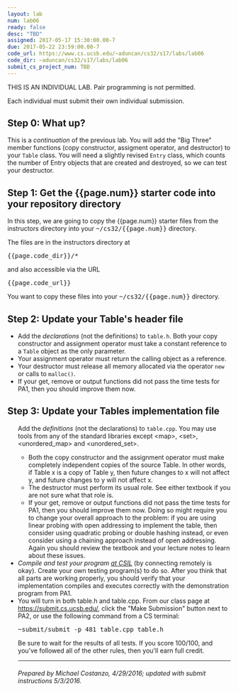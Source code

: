 ```yaml
---
layout: lab
num: lab06
ready: false
desc: "TBD"
assigned: 2017-05-17 15:30:00.00-7
due: 2017-05-22 23:59:00.00-7
code_url: https://www.cs.ucsb.edu/~aduncan/cs32/s17/labs/lab06
code_dir: ~aduncan/cs32/s17/labs/lab06
submit_cs_project_num: TBD
---
```


<div style='display:none'>
https://ucsb-cs32-s17.github.io/lab/lab06/
</div>
THIS IS AN INDIVIDUAL LAB. Pair programming is not permitted.

Each individual must submit their own individual submission.

## Step 0: What up?

This is a <em>continuation</em> of the previous lab. You will add the "Big Three" member functions (copy constructor, assigment operator, and destructor) to your <code>Table</code> class. You will need a slightly revised <code>Entry</code> class, which counts the number of Entry objects that are created and destroyed, so we can test your destructor.

## Step 1: Get the {{page.num}} starter code into your repository directory 

In this step, we are going to copy the {{page.num}} starter files from the instructors directory into your <tt>~/cs32/{{page.num}}</tt> directory.

The files are in the instructors directory at 

<tt>{{page.code_dir}}/*</tt> 

and also accessible via the URL

<tt>{{page.code_url}}</tt> 

You want to copy these files into your <tt>~/cs32/{{page.num}}</tt> directory.

## Step 2: Update your Table's header file

<ul>
  <li>Add the <em>declarations</em> (not the definitions) to <code>table.h</code>. Both your copy constructor and 
  assignment  operator must take a constant reference to a <code>Table</code> object as the only parameter.</li>
  
  <li>Your assignment operator must return the calling object as a reference.</li>
  
  <li>Your destructor must release all memory allocated via the operator <code>new</code> or calls 
  to <code>malloc()</code>.</li>
          
  <li>If your get, remove or output functions did not pass the time tests for PA1, then
  you should improve them now.</li>
</ul>

## Step 3: Update your Tables implementation file

<ul>Add the <em>definitions</em> (not the declarations) to  <code>table.cpp</code>. You may use
      tools from any of the standard libraries except &lt;map&gt;, &lt;set&gt;, &lt;unordered_map&gt;
      and &lt;unordered_set&gt;.
      <ul type="circle">
        <li>Both the copy constructor and the assignment operator must make completely
        independent copies of the source Table. In other words, if Table x is a copy of Table y,
        then future changes to x will not affect y, and future changes to y will not affect x.</li>
        <li>The destructor must perform its usual role. See either textbook if you are not sure
        what that role is.</li>
        <li>If your get, remove or output functions did not pass the time tests for PA1, then
        you should improve them now. Doing so might require you to change your overall approach
        to the problem: if you are using linear probing with open addressing to implement the
        table, then consider using quadratic probing or double hashing instead, or even consider
        using a chaining approach instead of open addressing. Again you should
        review the textbook and your lecture notes to learn about these issues.</li>
 </ul>

  <li><em>Compile and test your program <u>at CSIL</u></em> (by connecting remotely is okay).
      Create your
      own testing program(s) to do so. After you think that all parts are working properly,
      you should verify that your implementation compiles and executes correctly with the
      demonstration program from PA1.</li>
  <li>You will turn in both table.h and table.cpp<!--, but the procedure for doing so is still being
            worked out. See this space for further instructions well before the due date-->.
      From our class page at <a href="https://submit.cs.ucsb.edu/">https://submit.cs.ucsb.edu/</a>,
      click the "Make Submission" button next to PA2, or use the following command from a CS terminal:
        <pre>~submit/submit -p 481 table.cpp table.h</pre>
        Be sure to wait for the results of all tests. If you score 100/100, and you've
        followed all of the other rules, then you'll earn full credit.
      </li>
</ol>
<hr>

<h6>Prepared by Michael Costanzo, 4/29/2016; updated with submit instructions 5/3/2016.</h6>

</div><!-- id = "container" -->
